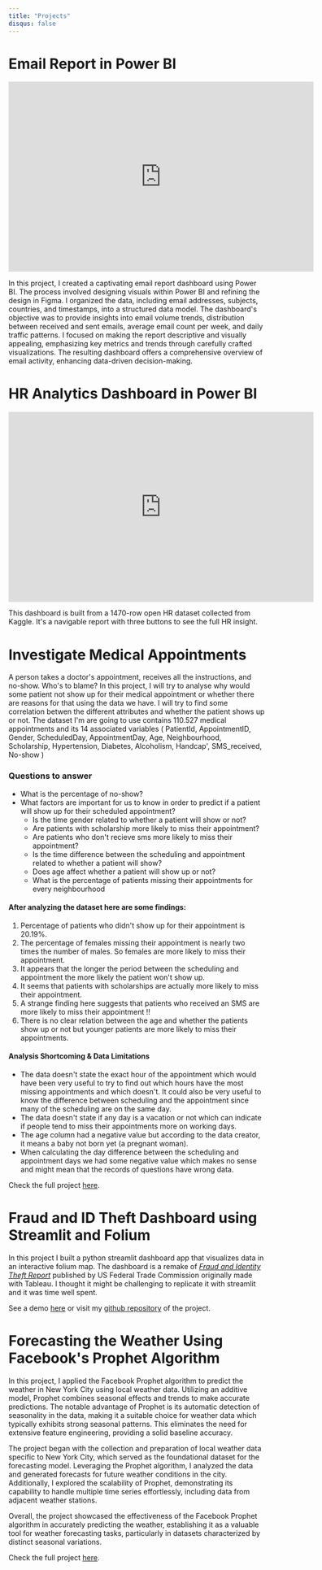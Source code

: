 ```yaml
---
title: "Projects"
disqus: false
---
```


# Email Report in Power BI

<iframe title="Email Report - finished" width="600" height="373.5" src="https://app.powerbi.com/view?r=eyJrIjoiZmM1ZmZiMjMtNDZlZS00ZjJlLTllOWQtYzhhMjBkNWQzZjUyIiwidCI6ImRmODY3OWNkLWE4MGUtNDVkOC05OWFjLWM4M2VkN2ZmOTVhMCJ9" frameborder="0" allowFullScreen="true"></iframe>



In this project, I created a captivating email report dashboard using Power BI. The process involved designing visuals within Power BI and refining the design in Figma. I organized the data, including email addresses, subjects, countries, and timestamps, into a structured data model. The dashboard's objective was to provide insights into email volume trends, distribution between received and sent emails, average email count per week, and daily traffic patterns. I focused on making the report descriptive and visually appealing, emphasizing key metrics and trends through carefully crafted visualizations. The resulting dashboard offers a comprehensive overview of email activity, enhancing data-driven decision-making.

# HR Analytics Dashboard in Power BI

<iframe title="Power BI HR Dashboard - Home" width="600" height="373.5" src="https://app.powerbi.com/view?r=eyJrIjoiZTk3ZmI0YWMtODYwNS00NTI0LTljM2QtNjU5ODUwN2Y2MWI4IiwidCI6ImRmODY3OWNkLWE4MGUtNDVkOC05OWFjLWM4M2VkN2ZmOTVhMCJ9" frameborder="0" allowFullScreen="true"></iframe>

This dashboard is built from a 1470-row open HR dataset collected from Kaggle. It's a navigable report with three buttons to see the full HR insight.

# Investigate Medical Appointments

A person takes a doctor's appointment, receives all the instructions, and no-show. Who's to blame?
In this project, I will try to analyse why would some patient not show up for their medical appointment or whether there are reasons for that using the data we have. I will try to find some correlation betwen the different attributes and whether the patient shows up or not. The dataset I'm are going to use contains 110.527 medical appointments and its 14 associated variables ( PatientId, AppointmentID, Gender, ScheduledDay, AppointmentDay, Age, Neighbourhood, Scholarship, Hypertension, Diabetes, Alcoholism, Handcap', SMS_received, No-show )

### Questions to answer

*   What is the percentage of no-show?
*   What factors are important for us to know in order to predict if a patient will show up for their scheduled appointment?
    *   Is the time gender related to whether a patient will show or not?
    *   Are patients with scholarship more likely to miss their appointment?
    *   Are patients who don't recieve sms more likely to miss their appointment?
    *   Is the time difference between the scheduling and appointment related to whether a patient will show?
    *   Does age affect whether a patient will show up or not?
    *   What is the percentage of patients missing their appointments for every neighbourhood

#### After analyzing the dataset here are some findings:

1.  Percentage of patients who didn't show up for their appointment is 20.19%.
2.  The percentage of females missing their appointment is nearly two times the number of males. So females are more likely to miss their appointment.
3.  It appears that the longer the period between the scheduling and appointment the more likely the patient won't show up.
4.  It seems that patients with scholarships are actually more likely to miss their appointment.
5.  A strange finding here suggests that patients who received an SMS are more likely to miss their appointment !!
6.  There is no clear relation between the age and whether the patients show up or not but younger patients are more likely to miss their appointments.

#### Analysis Shortcoming & Data Limitations

*   The data doesn't state the exact hour of the appointment which would have been very useful to try to find out which hours have the most missing appointments and which doesn't. It could also be very useful to know the difference between scheduling and the appointment since many of the scheduling are on the same day.
*   The data doesn't state if any day is a vacation or not which can indicate if people tend to miss their appointments more on working days.
*   The age column had a negative value but according to the data creator, it means a baby not born yet (a pregnant woman).
*   When calculating the day difference between the scheduling and appointment days we had some negative value which makes no sense and might mean that the records of questions have wrong data.

Check the full project [here](https://nbviewer.org/github/zeidombo/investigate-medical-appointment/blob/master/investigate_medical_appointment.ipynb).

# Fraud and ID Theft Dashboard using Streamlit and Folium

In this project I built a python streamlit dashboard app that visualizes data in an interactive folium map. The dashboard is a remake of [*Fraud and Identity Theft Report*](https://public.tableau.com/app/profile/federal.trade.commission/viz/FraudandIDTheftMaps/AllReportsbyState) published by US Federal Trade Commission originally made with Tableau. I thought it might be challenging to replicate it with streamlit and it was time well spent.

<!-- ![Screenshot](./images/screenshot.png) -->

See a demo [here](https://zytaga-streamlit-folium-dashboard-streamlit-app-1all7m.streamlit.app) or visit my [github repository](https://github.com/zeidombo/streamlit-folium-dashboard) of the project.


# Forecasting the Weather Using Facebook's Prophet Algorithm

<!-- <iframe src="https://nbviewer.org/github/zeidombo/weather-forecast-using-facebook-prophet/blob/master/weather_forecast.ipynb" width="811" height="667">
</iframe> -->

In this project, I applied the Facebook Prophet algorithm to predict the weather in New York City using local weather data. Utilizing an additive model, Prophet combines seasonal effects and trends to make accurate predictions. The notable advantage of Prophet is its automatic detection of seasonality in the data, making it a suitable choice for weather data which typically exhibits strong seasonal patterns. This eliminates the need for extensive feature engineering, providing a solid baseline accuracy.

The project began with the collection and preparation of local weather data specific to New York City, which served as the foundational dataset for the forecasting model. Leveraging the Prophet algorithm, I analyzed the data and generated forecasts for future weather conditions in the city. Additionally, I explored the scalability of Prophet, demonstrating its capability to handle multiple time series effortlessly, including data from adjacent weather stations.

Overall, the project showcased the effectiveness of the Facebook Prophet algorithm in accurately predicting the weather, establishing it as a valuable tool for weather forecasting tasks, particularly in datasets characterized by distinct seasonal variations.

Check the full project [here](https://nbviewer.org/github/zeidombo/weather-forecast-using-facebook-prophet/blob/master/weather_forecast.ipynb).
